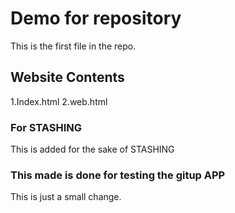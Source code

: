 # Demo for repository
This is the first file in the repo.

## Website Contents
1.Index.html
2.web.html

### For STASHING 
This is added for the sake of STASHING

### This made is done for testing the gitup APP
This is just a small change.